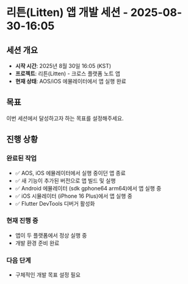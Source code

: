 # 리튼(Litten) 앱 개발 세션 - 2025-08-30-16:05

## 세션 개요
- **시작 시간**: 2025년 8월 30일 16:05 (KST)
- **프로젝트**: 리튼(Litten) - 크로스 플랫폼 노트 앱
- **현재 상태**: AOS/iOS 에뮬레이터에서 앱 실행 완료

## 목표
이번 세션에서 달성하고자 하는 목표를 설정해주세요.

## 진행 상황
### 완료된 작업
- ✅ AOS, iOS 에뮬레이터에서 실행 중이던 앱 종료
- ✅ 새 기능이 추가된 버전으로 앱 빌드 및 실행
- ✅ Android 에뮬레이터 (sdk gphone64 arm64)에서 앱 실행 중
- ✅ iOS 시뮬레이터 (iPhone 16 Plus)에서 앱 실행 중
- ✅ Flutter DevTools 디버거 활성화

### 현재 진행 중
- 앱이 두 플랫폼에서 정상 실행 중
- 개발 환경 준비 완료

### 다음 단계
- 구체적인 개발 목표 설정 필요